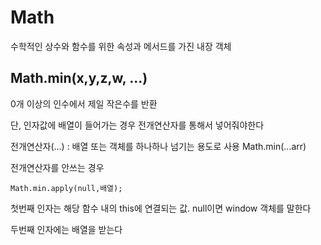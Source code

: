 # Math
수학적인 상수와 함수를 위한 속성과 메서드를 가진 내장 객체

## Math.min(x,y,z,w, ...)
0개 이상의 인수에서 제일 작은수를 반환

단, 인자값에 배열이 들어가는 경우 전개연산자를 통해서 넣어줘야한다 

전개연산자(...) : 배열 또는 객체를 하나하나 넘기는 용도로 사용
     Math.min(...arr)


전개연산자를 안쓰는 경우

    Math.min.apply(null,배열);
첫번째 인자는 해당 함수 내의 this에 연결되는 값. null이면 window 객체를 말한다

두번째 인자에는 배열을 받는다
